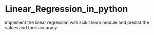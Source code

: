 # Linear_Regression_in_python
implement the linear regression with scikit learn module and predict the values and their accuracy
